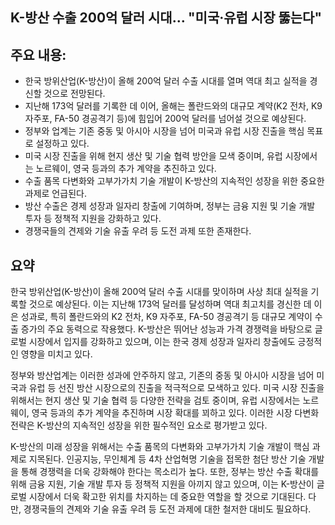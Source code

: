 ## K-방산 수출 200억 달러 시대… "미국·유럽 시장 뚫는다"

## 주요 내용:
*   한국 방위산업(K-방산)이 올해 200억 달러 수출 시대를 열며 역대 최고 실적을 경신할 것으로 전망된다.
*   지난해 173억 달러를 기록한 데 이어, 올해는 폴란드와의 대규모 계약(K2 전차, K9 자주포, FA-50 경공격기 등)에 힘입어 200억 달러를 넘어설 것으로 예상된다.
*   정부와 업계는 기존 중동 및 아시아 시장을 넘어 미국과 유럽 시장 진출을 핵심 목표로 설정하고 있다.
*   미국 시장 진출을 위해 현지 생산 및 기술 협력 방안을 모색 중이며, 유럽 시장에서는 노르웨이, 영국 등과의 추가 계약을 추진하고 있다.
*   수출 품목 다변화와 고부가가치 기술 개발이 K-방산의 지속적인 성장을 위한 중요한 과제로 언급된다.
*   방산 수출은 경제 성장과 일자리 창출에 기여하며, 정부는 금융 지원 및 기술 개발 투자 등 정책적 지원을 강화하고 있다.
*   경쟁국들의 견제와 기술 유출 우려 등 도전 과제 또한 존재한다.

## 요약

한국 방위산업(K-방산)이 올해 200억 달러 수출 시대를 맞이하며 사상 최대 실적을 기록할 것으로 예상된다. 이는 지난해 173억 달러를 달성하며 역대 최고치를 경신한 데 이은 성과로, 특히 폴란드와의 K2 전차, K9 자주포, FA-50 경공격기 등 대규모 계약이 수출 증가의 주요 동력으로 작용했다. K-방산은 뛰어난 성능과 가격 경쟁력을 바탕으로 글로벌 시장에서 입지를 강화하고 있으며, 이는 한국 경제 성장과 일자리 창출에도 긍정적인 영향을 미치고 있다.

정부와 방산업계는 이러한 성과에 안주하지 않고, 기존의 중동 및 아시아 시장을 넘어 미국과 유럽 등 선진 방산 시장으로의 진출을 적극적으로 모색하고 있다. 미국 시장 진출을 위해서는 현지 생산 및 기술 협력 등 다양한 전략을 검토 중이며, 유럽 시장에서는 노르웨이, 영국 등과의 추가 계약을 추진하며 시장 확대를 꾀하고 있다. 이러한 시장 다변화 전략은 K-방산의 지속적인 성장을 위한 필수적인 요소로 평가받고 있다.

K-방산의 미래 성장을 위해서는 수출 품목의 다변화와 고부가가치 기술 개발이 핵심 과제로 지목된다. 인공지능, 무인체계 등 4차 산업혁명 기술을 접목한 첨단 방산 기술 개발을 통해 경쟁력을 더욱 강화해야 한다는 목소리가 높다. 또한, 정부는 방산 수출 확대를 위해 금융 지원, 기술 개발 투자 등 정책적 지원을 아끼지 않고 있으며, 이는 K-방산이 글로벌 시장에서 더욱 확고한 위치를 차지하는 데 중요한 역할을 할 것으로 기대된다. 다만, 경쟁국들의 견제와 기술 유출 우려 등 도전 과제에 대한 철저한 대비도 필요하다.